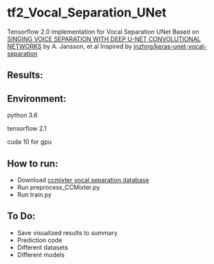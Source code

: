 # tf2_Vocal_Separation_UNet
Tensorflow 2.0 implementation for Vocal Separation UNet
Based on [SINGING VOICE SEPARATION WITH DEEP U-NET CONVOLUTIONAL NETWORKS](https://ejhumphrey.com/assets/pdf/jansson2017singing.pdf) by A. Jansson, et al
Inspired by [jnzhng/keras-unet-vocal-separation](https://github.com/jnzhng/keras-unet-vocal-separation)

## Results:

## Environment:

  python 3.6
  
  tensorflow 2.1
  
  cuda 10 for gpu

## How to run:
* Download [ccmixter vocal separation database](https://members.loria.fr/ALiutkus/kam/)
* Run preprocess_CCMixter.py
* Run train.py

## To Do:
* Save visualized results to summary
* Prediction code
* Different datasets
* Different models
